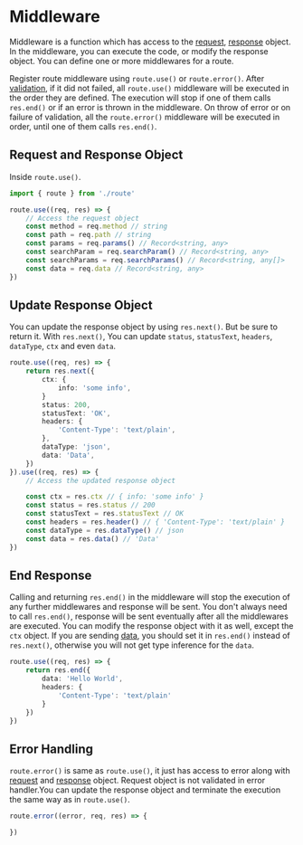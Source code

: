 # Middleware

Middleware is a function which has access to the [request](../api//route-request.md), [response](../api/route-response.md) object. In the middleware, you can execute the code, or modify the response object. You can define one or more middlewares for a route.

Register route middleware using `route.use()` or `route.error()`. After [validation](validation.md), if it did not failed, all `route.use()` middleware will be executed in the order they are defined. The execution will stop if one of them calls `res.end()` or if an error is thrown in the middleware. On throw of error or on failure of validation, all the `route.error()` middleware will be executed in order, until one of them calls `res.end()`. 

## Request and Response Object

Inside `route.use()`. 
```ts
import { route } from './route'

route.use((req, res) => {
    // Access the request object
    const method = req.method // string
    const path = req.path // string
    const params = req.params() // Record<string, any>
    const searchParam = req.searchParam() // Record<string, any>
    const searchParams = req.searchParams() // Record<string, any[]>
    const data = req.data // Record<string, any>
})

```

## Update Response Object

You can update the response object by using `res.next()`. But be sure to return it. With `res.next()`, You can update `status`, `statusText`, `headers`, `dataType`, `ctx` and even `data`.

```ts
route.use((req, res) => {
    return res.next({
        ctx: {
            info: 'some info',
        }
        status: 200,
        statusText: 'OK',
        headers: {
            'Content-Type': 'text/plain',
        },
        dataType: 'json',
        data: 'Data',
    })
}).use((req, res) => {
    // Access the updated response object

    const ctx = res.ctx // { info: 'some info' }
    const status = res.status // 200
    const statusText = res.statusText // OK
    const headers = res.header() // { 'Content-Type': 'text/plain' }
    const dataType = res.dataType() // json
    const data = res.data() // 'Data'
})
```

## End Response

Calling and returning `res.end()` in the middleware will stop the execution of any further middlewares and response will be sent. You don't always need to call `res.end()`, response will be sent eventually after all the middlewares are executed. You can modify the response object with it as well, except the `ctx` object. If you are sending [data](data.md), you should set it in `res.end()` instead of `res.next()`, otherwise you will not get type inference for the `data`.

```ts
route.use((req, res) => {
    return res.end({
        data: 'Hello World',
        headers: {
            'Content-Type': 'text/plain'
        }
    })
})
```

## Error Handling

`route.error()` is same as `route.use()`, it just has access to error along with [request](../api/route-request.md) and [response](../api/route-response.md) object. Request object is not validated in error handler.You can update the response object and terminate the execution the same way as in `route.use()`.

```ts
route.error((error, req, res) => {

})
```




